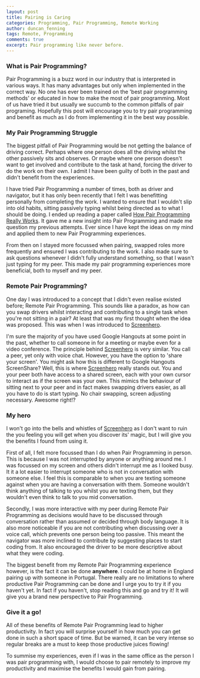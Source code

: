 ```yaml
---
layout: post
title: Pairing is Caring
categories: Programming, Pair Programming, Remote Working
author: duncan_fenning
tags: Remote, Programming
comments: true
excerpt: Pair programming like never before.
---
```


### What is Pair Programming?

Pair Programming is a buzz word in our industry that is interpreted in various ways. It has many advantages but only when implemented in the correct way. No one has ever been trained on the 'best pair programming methods' or educated in how to make the most of pair programming. Most of us have tried it but usually we succumb to the common pitfalls of pair programing. Hopefully this post will encourage you to try pair programming and benefit as much as I do from implementing it in the best way possible.

### My Pair Programming Struggle

The biggest pitfall of Pair Programming would be not getting the balance of driving correct. Perhaps where one person does all the driving whilst the other passively sits and observes. Or maybe where one person doesn't want to get involved and contribute to the task at hand, forcing the driver to do the work on their own. I admit I have been guilty of both in the past and didn't benefit from the experiences.

I have tried Pair Programming a number of times, both as driver and navigator, but it has only been recently that I felt I was benefitting personally from completing the work. I wanted to ensure that I wouldn't slip into old habits, sitting passively typing whilst being directed as to what I should be doing. I ended up reading a paper called [How Pair Programming Really Works](https://www.computer.org/cms/Computer.org/ComputingNow/homepage/mostread/MostRead-SW-PairProgrammingReallyWorks.pdf). It gave me a new insight into Pair Programming and made me question my previous attempts. Ever since I have kept the ideas on my mind and applied them to new Pair Programming experiences.

From then on I stayed more focussed when pairing, swapped roles more frequently and ensured I was contributing to the work. I also made sure to ask questions whenever I didn't fully understand something, so that I wasn't just typing for my peer. This made my pair programming experiences more beneficial, both to myself and my peer.

### Remote Pair Programming?

One day I was introduced to a concept that I didn't even realise existed before; Remote Pair Programming. This sounds like a paradox, as how can you swap drivers whilst interacting and contributing to a single task when you're not sitting in a pair? At least that was my first thought when the idea was proposed. This was when I was introduced to [Screenhero](https://screenhero.com/).

I'm sure the majority of you have used Google Hangouts at some point in the past, whether to call someone in for a meeting or maybe even for a video conference. The principle behind [Screenhero](https://screenhero.com/) is very similar. You call a peer, yet only with voice chat. However, you have the option to 'share your screen'. You might ask how this is different to Google Hangouts ScreenShare? Well, this is where [Screenhero](https://screenhero.com/) really stands out. You and your peer both have access to a shared screen, each with your own cursor to interact as if the screen was your own. This mimics the behaviour of sitting next to your peer and in fact makes swapping drivers easier, as all you have to do is start typing. No chair swapping, screen adjusting necessary. Awesome right!?

### My hero

I won't go into the bells and whistles of [Screenhero](https://screenhero.com/) as I don't want to ruin the you feeling you will get when you discover its' magic, but I will give you the benefits I found from using it.

First of all, I felt more focussed than I do when Pair Programming in person. This is because I was not interrupted by anyone or anything around me. I was focussed on my screen and others didn't interrupt me as I looked busy. It it a lot easier to interrupt someone who is not in conversation with someone else. I feel this is comparable to when you are texting someone against when you are having a conversation with them. Someone wouldn't think anything of talking to you whilst you are texting them, but they wouldn't even think to talk to you mid conversation.

Secondly, I was more interactive with my peer during Remote Pair Programming as decisions would have to be discussed through conversation rather than assumed or decided through body language. It is also more noticeable if you are not contributing when discussing over a voice call, which prevents one person being too passive. This meant the navigator was more inclined to contribute by suggesting places to start coding from. It also encouraged the driver to be more descriptive about what they were coding.

The biggest benefit from my Remote Pair Programming experience however, is the fact it can be done **anywhere**. I could be at home in England pairing up with someone in Portugal. There really are no limitations to where productive Pair Programming can be done and I urge you to try it if you haven't yet. In fact if you haven't, stop reading this and go and try it! It will give you a brand new perspective to Pair Programming.

### Give it a go!

All of these benefits of Remote Pair Programming lead to higher productivity. In fact you will surprise yourself in how much you can get done in such a short space of time. But be warned, it can be very intense so regular breaks are a must to keep those productive juices flowing!

To summise my experiences, even if I was in the same office as the person I was pair programming with, I would choose to pair remotely to improve my productivity and maximise the benefits I would gain from pairing.
